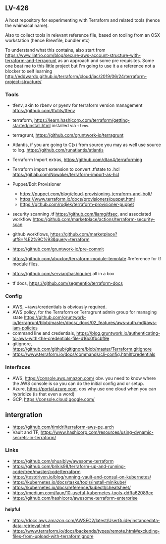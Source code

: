 LV-426
------

A host repository for experimenting with Terraform and related tools (hence the whimsical name).

Also to collect tools in relevant reference file, based on tooling from an OSX workstation (hence Brewfile, bundler etc)

To understand what this contains, also start from https://www.liatrio.com/blog/secure-aws-account-structure-with-terraform-and-terragrunt as an approach and some pre requisites.
Some one beat me to this little project but I'm going to use it a a reference not a blocker to self learning http://eddwardo.github.io/terraform/cloud/iac/2019/06/24/terraform-project-structure/

### Tools

* tfenv, akin to rbenv or pyenv for terraform version management https://github.com/tfutils/tfenv
* terraform, https://learn.hashicorp.com/terraform/getting-started/install.html installed via `tfenv`.
* terragrunt, https://github.com/gruntwork-io/terragrunt

* Atlantis, if you are going to C(x) from source you may as well use source to log. https://github.com/runatlantis/atlantis
* Terraform Import extras, https://github.com/dtan4/terraforming
* Terraform import extension to convert .tfstate to .hcl https://gitlab.com/Nowaker/terraform-import-as-hcl
* Puppet/Bolt Provisioner
  * https://puppet.com/blog/cloud-provisioning-terraform-and-bolt/
  * https://www.terraform.io/docs/provisioners/puppet.html
  * https://github.com/rodjek/terraform-provisioner-puppet
* security scanning .tf https://github.com/liamg/tfsec, and associated workflow https://github.com/marketplace/actions/terraform-security-scan
* github workflows, https://github.com/marketplace?utf8=%E2%9C%93&query=terraform
* https://github.com/gruntwork-io/pre-commit
* https://github.com/abuxton/terraform-module-template #reference for tf module files.
* https://github.com/servian/hashiqube/ all in a box
* tf docs, https://github.com/segmentio/terraform-docs
### Config

* AWS, ~/aws/credentials is obviously required.
* AWS policy, for the Terraform or Terragrunt admin group for managing state https://github.com/gruntwork-io/terragrunt/blob/master/docs/_docs/02_features/aws-auth.md#aws-iam-policies
* command line and credentials, https://blog.gruntwork.io/authenticating-to-aws-with-the-credentials-file-d16c0fbcbf9e
* gitignore, https://github.com/github/gitignore/blob/master/Terraform.gitignore
* https://www.terraform.io/docs/commands/cli-config.html#credentials

### Interfaces

* AWS, https://console.aws.amazon.com/ obv. you need to know where the AWS console is so you can do the initial config and or setup.
* Azure, https://portal.azure.com, cos why use one cloud when you can hybridize (is that even a word)
* GCP, https://console.cloud.google.com/

## intergration

* https://github.com/timidri/terraform-aws-pe_arch
* Vault and TF, https://www.hashicorp.com/resources/using-dynamic-secrets-in-terraform/

### Links

* https://github.com/shuaibiyy/awesome-terraform
* https://github.com/brikis98/terraform-up-and-running-code/tree/master/code/terraform
* https://testdriven.io/blog/running-vault-and-consul-on-kubernetes/
* https://kubernetes.io/docs/tasks/tools/install-minikube/
* https://kubernetes.io/docs/reference/kubectl/cheatsheet/
* https://medium.com/faun/10-useful-kubernetes-tools-ddffa62089cc
* https://github.com/hashicorp/awesome-terraform-enterprise

#### helpful

* https://docs.aws.amazon.com/AWSEC2/latest/UserGuide/instancedata-data-retrieval.html
* https://www.terraform.io/docs/backends/types/remote.html#excluding-files-from-upload-with-terraformignore
